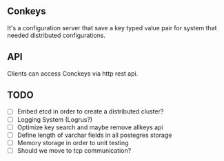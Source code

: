 ## Conkeys

It's a configuration server that save a key typed value pair for system that needed distributed configurations.

## API

Clients can access Conckeys via http rest api.

## TODO

- [ ] Embed etcd in order to create a distributed cluster?
- [ ] Logging System (Logrus?)
- [ ] Optimize key search and maybe remove allkeys api
- [ ] Define length of varchar fields in all postegres storage
- [ ] Memory storage in order to unit testing
- [ ] Should we move to tcp communication?
